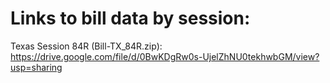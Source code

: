 # Links to bill data by session:

Texas Session 84R (Bill-TX_84R.zip):<br/>
https://drive.google.com/file/d/0BwKDgRw0s-UjelZhNU0tekhwbGM/view?usp=sharing

